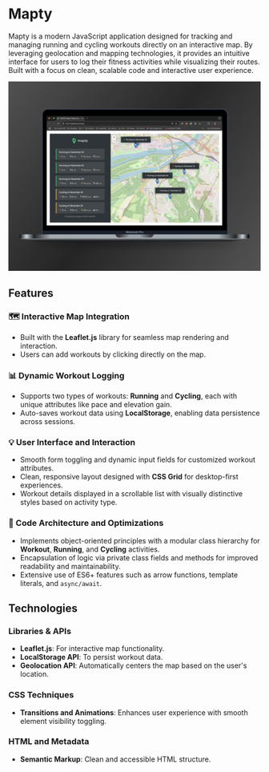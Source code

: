 # Mapty

Mapty is a modern JavaScript application designed for tracking and managing running and cycling workouts directly on an interactive map. By leveraging geolocation and mapping technologies, it provides an intuitive interface for users to log their fitness activities while visualizing their routes. Built with a focus on clean, scalable code and interactive user experience.

![Mapty Screenshot](mapty-mockup.png)

## Features

### 🗺️ Interactive Map Integration
- Built with the **Leaflet.js** library for seamless map rendering and interaction.
- Users can add workouts by clicking directly on the map.

### 📊 Dynamic Workout Logging
- Supports two types of workouts: **Running** and **Cycling**, each with unique attributes like pace and elevation gain.
- Auto-saves workout data using **LocalStorage**, enabling data persistence across sessions.

### 💡 User Interface and Interaction
- Smooth form toggling and dynamic input fields for customized workout attributes.
- Clean, responsive layout designed with **CSS Grid** for desktop-first experiences.
- Workout details displayed in a scrollable list with visually distinctive styles based on activity type.

### 🚀 Code Architecture and Optimizations
- Implements object-oriented principles with a modular class hierarchy for **Workout**, **Running**, and **Cycling** activities.
- Encapsulation of logic via private class fields and methods for improved readability and maintainability.
- Extensive use of ES6+ features such as arrow functions, template literals, and `async/await`.

## Technologies

### Libraries & APIs
- **Leaflet.js**: For interactive map functionality.
- **LocalStorage API**: To persist workout data.
- **Geolocation API**: Automatically centers the map based on the user's location.

### CSS Techniques
- **Transitions and Animations**: Enhances user experience with smooth element visibility toggling.

### HTML and Metadata
- **Semantic Markup**: Clean and accessible HTML structure.
